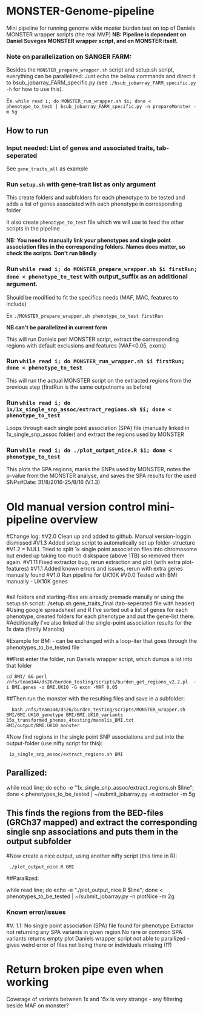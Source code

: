 # MONSTER-Genome-pipeline
Mini pipeline for running genome wide moster burden test on top of Daniels MONSTER wrapper scripts (the real MVP)
**NB: Pipeline is dependent on Daniel Suveges MONSTER wrapper script, and on MONSTER itself.**

### Note on parallelization on SANGER FARM:
Besides the `MONSTER_prepare_wrapper.sh` script and setup.sh script, everything can be parallelized: Just echo the below commands and direct it to bsub_jobarray_FARM_specific.py (see `./bsub_jobarray_FARM_specific.py -h` for how to use this).

Ex. `while read i; do MONSTER_run_wrapper.sh $i; done < phenotype_to_test | bsub_jobarray_FARM_specific.py -n prepareMonster -m 5g`

## How to run

### Input needed: List of genes and associated traits, tab-seperated
See `gene_traits_all` as example

### Run `setup.sh` with gene-trait list as only argument

This create folders and subfolders for each phenotype to be tested and adds a list of genes associated with each phenotype in corresponding folder

It also create `phenotype_to_test` file which we will use to feed the other scripts in the pipeline

**NB: You need to manually link your phenotypes and single point association files in the corresponding folders. Names does matter, so check the scripts. Don't run blindly**

### Run `while read i; do MONSTER_prepare_wrapper.sh $i firstRun; done < phenotype_to_test` with output_suffix as an additional argument. 
Should be modified to fit the specifics needs (MAF, MAC, features to include)

Ex `./MONSTER_prepare_wrapper.sh phenotype_to_test firstRun`

**NB can't be parallelized in current form**

This will run Daniels perl MONSTER script, extract the corresponding regions with default exclusions and features (MAF<0.05, exons)

### Run `while read i; do MONSTER_run_wrapper.sh $i firstRun; done < phenotype_to_test` 

This will run the actual MONSTER script on the extracted regions from the previous step (firstRun is the same outputname as before)

### Run `while read i; do 1x/1x_single_snp_assoc/extract_regions.sh $i; done < phenotype_to_test` 

Loops through each single point association (SPA) file (manually linked in 1x_single_snp_assoc folder) and extract the regions used by MONSTER

### Run `while read i; do ./plot_output_nice.R $i; done < phenotype_to_test` 

This plots the SPA regions, marks the SNPs used by MONSTER, notes the p-value from the MONSTER analyse, and saves the SPA results for the used SNPs#Date: 31/8/2016-25/8/16 (V.1.3)


# Old manual version control mini-pipeline overview

#Change log:
#V2.0
	Clean up and added to github. Manual version-loggin dismissed
#V1.3
	Added setup script to automatically set up folder-structure
#V1.2 = NULL
	Tried to split 1x single point association files into chromosome but ended up taking too much diskspace (above 1TB) so removed them again.
#V1.11
	Fixed extractor bug, rerun extraction and plot (with extra plot-features)
#V1.1
	Added known errors and issues, rerun with extra genes manually found
#V1.0
	Run pipeline for UK10K
#V0.0
	Tested with BMI manually - UK10K genes


#####

#all folders and starting-files are already premade manully or using the setup.sh script: ./setup.sh gene_traits_final (tab-seperated file with header)
#Using google spreadsheet and R I've sorted out a list of genes for each phenotype, created folders for each phenotype and put the gene-list there.
#Additionally I've also linked all the single-point association results for the 1x data (firstly Manolis)


#Example for BMI - can be exchanged with a loop-iter that goes through the phenotypes_to_be_tested file

##First enter the folder, run Daniels wrapper script, which dumps a lot into that folder

	cd BMI/ && perl /nfs/team144/ds26/burden_testing/scripts/burden_get_regions_v2.2.pl  -i BMI.genes -o BMI.UK10 -G exon -MAF 0.05

##Then run the monster with the resulting files and save in a subfolder:

      bash /nfs/team144/ds26/burden_testing/scripts/MONSTER_wrapper.sh BMI/BMI.UK10_genotype BMI/BMI.UK10_variants 15x_transformed_phenos_4testing/manolis_BMI.txt BMI/output/BMI.UK10_monster

#Now find regions in the single point SNP associations and put into the output-folder (use nifty script for this):

     1x_single_snp_assoc/extract_regions.sh BMI

## Parallized:

  while read line; do echo -e "1x_single_snp_assoc/extract_regions.sh $line"; done < phenotypes_to_be_tested | ~/submit_jobarray.py -n extractor -m 5g

## This finds the regions from the BED-files (GRCh37 mapped) and extract the corresponding single snp associations and puts them in the output subfolder

#Now create a nice output, using another nifty script (this time in R):

     ./plot_output_nice.R BMI

##Parallized:

  while read line; do echo -e "./plot_output_nice.R $line"; done < phenotypes_to_be_tested | ~/submit_jobarray.py -n plotNice -m 2g

 

### Known error/issues 
#V. 1.1:
No single point association (SPA) file found for phenotype
Extractor not returning any SPA variants in given region
No rare or common SPA variants returns empty plot
Daniels wrapper script not able to parallized - gives weird error of files not being there or individuals missing (!?)
# Return broken pipe even when working

Coverage of variants between 1x and 15x is very strange - any filtering beside MAF on monster?
